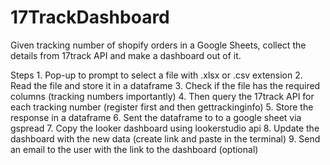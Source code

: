 # 17TrackDashboard
Given tracking number of shopify orders in a Google Sheets, collect the details from 17track API and make a dashboard out of it.

Steps 
    1. Pop-up to prompt to select a file with .xlsx or .csv extension
    2. Read the file and store it in a dataframe
    3. Check if the file has the required columns (tracking numbers importantly)
    4. Then query the 17track API for each tracking number (register first and then gettrackinginfo) 
    5. Store the response in a dataframe
    6. Sent the dataframe to to a google sheet via gspread
    7. Copy the looker dashboard  using lookerstudio api 
    8. Update the dashboard with the new data (create link and paste in the terminal)
    9. Send an email to the user with the link to the dashboard (optional)